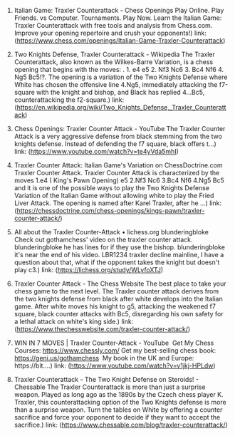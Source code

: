 ---
---
1. Italian Game: Traxler Counterattack - Chess Openings
Play Online. Play Friends. vs Computer. Tournaments. Play Now. Learn the Italian Game: Traxler Counterattack with free tools and analysis from Chess.com. Improve your opening repertoire and crush your opponents!)
link: (https://www.chess.com/openings/Italian-Game-Traxler-Counterattack)


2. Two Knights Defense, Traxler Counterattack - Wikipedia
The Traxler Counterattack, also known as the Wilkes-Barre Variation, is a chess opening that begins with the moves: . 1. e4 e5 2. Nf3 Nc6 3. Bc4 Nf6 4. Ng5 Bc5!?. The opening is a variation of the Two Knights Defense where White has chosen the offensive line 4.Ng5, immediately attacking the f7-square with the knight and bishop, and Black has replied 4...Bc5, counterattacking the f2-square.)
link: (https://en.wikipedia.org/wiki/Two_Knights_Defense,_Traxler_Counterattack)


3. Chess Openings: Traxler Counter Attack - YouTube
The Traxler Counter Attack is a very aggressive defense from black stemming from the two knights defense. Instead of defending the f7 square, black offers t...)
link: (https://www.youtube.com/watch?v=te4yVda5mhI)


4. Traxler Counter Attack: Italian Game's Variation on ChessDoctrine.com
Traxler Counter Attack. Traxler Counter Attack is characterized by the moves 1.e4 ( King's Pawn Opening) e5 2.Nf3 Nc6 3.Bc4 Nf6 4.Ng5 Bc5 and it is one of the possible ways to play the Two Knights Defense Variation of the Italian Game without allowing white to play the Fried Liver Attack. The opening is named after Karel Traxler, after he ...)
link: (https://chessdoctrine.com/chess-openings/kings-pawn/traxler-counter-attack/)


5. All about the Traxler Counter-Attack • lichess.org
blunderingbloke Check out gothamchess' video on the traxler counter attack. blunderingbloke he has lines for if they use the bishop. blunderingbloke it's near the end of his video. LBR1234 traxler decline mainline, I have a question about that, what if the opponent takes the knight but doesn't play c3.)
link: (https://lichess.org/study/WLyfoXTJ)


6. Traxler Counter Attack - The Chess Website
The best place to take your chess game to the next level. The Traxler counter attack derives from the two knights defense from black after white develops into the Italian game. After white moves his knight to g5, attacking the weakened f7 square, black counter attacks with Bc5, disregarding his own safety for a lethal attack on white's king side.)
link: (https://www.thechesswebsite.com/traxler-counter-attack/)


7. WIN IN 7 MOVES | Traxler Counter-Attack - YouTube
️ Get My Chess Courses: https://www.chessly.com/ ️ Get my best-selling chess book: https://geni.us/gothamchess ️ My book in the UK and Europe: https://bit....)
link: (https://www.youtube.com/watch?v=v1jkj-HPLdw)


8. Traxler Counterattack - The Two Knight Defense on Steroids! - Chessable
The Traxler Counterattack is more than just a surprise weapon. Played as long ago as the 1890s by the Czech chess player K. Traxler, this counterattacking option of the Two Knights defense is more than a surprise weapon. Turn the tables on White by offering a counter sacrifice and force your opponent to decide if they want to accept the sacrifice.)
link: (https://www.chessable.com/blog/traxler-counterattack/)


